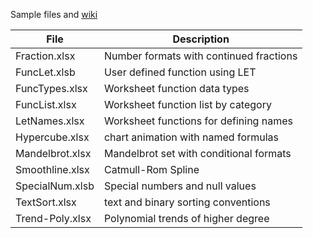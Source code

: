 Sample files and <a href="https://github.com/lhem/excel/wiki" title=" ">wiki</a>

| File | Description |
| --- | --- |
| Fraction.xlsx | Number formats with continued fractions|
| FuncLet.xlsb | User defined function using LET |
| FuncTypes.xlsx | Worksheet function data types |
| FuncList.xlsx | Worksheet function list by category |
| LetNames.xlsx | Worksheet functions for defining names |
| Hypercube.xlsx | chart animation with named formulas |
| Mandelbrot.xlsx | Mandelbrot set with conditional formats |
| Smoothline.xlsx | Catmull-Rom Spline
| SpecialNum.xlsb | Special numbers and null values |
| TextSort.xlsx | text and binary sorting conventions |
| Trend-Poly.xlsx | Polynomial trends of higher degree |
